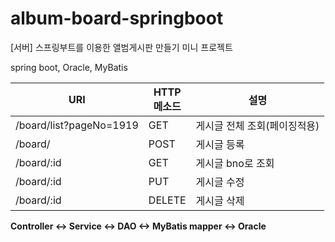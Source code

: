 # album-board-springboot
[서버] 스프링부트를 이용한 앨범게시판 만들기 미니 프로젝트

spring boot, Oracle, MyBatis

<table>
  <thead>
    <tr>
      <th>URI</th>
      <th>HTTP<br/>메소드</th>
      <th>설명</th>
    </tr>
  </thead>
  <tbody>
    <tr>
      <td>/board/list?pageNo=1919</td>
      <td>GET</td>
      <td>게시글 전체 조회(페이징적용)</td>
    </tr>
    <tr>
      <td>/board/</td>
      <td>POST</td>
      <td>게시글 등록</td>
    </tr>
    <tr>
      <td>/board/:id</td>
      <td>GET</td>
      <td>게시글 bno로 조회</td>
    </tr>
    <tr>
      <td>/board/:id</td>
      <td>PUT</td>
      <td>게시글 수정</td>
    </tr>
    <tr>
      <td>/board/:id</td>
      <td>DELETE</td>
      <td>게시글 삭제</td>
    </tr>
  </tbody>
</table>

**Controller <-> Service <-> DAO <-> MyBatis mapper <-> Oracle**

